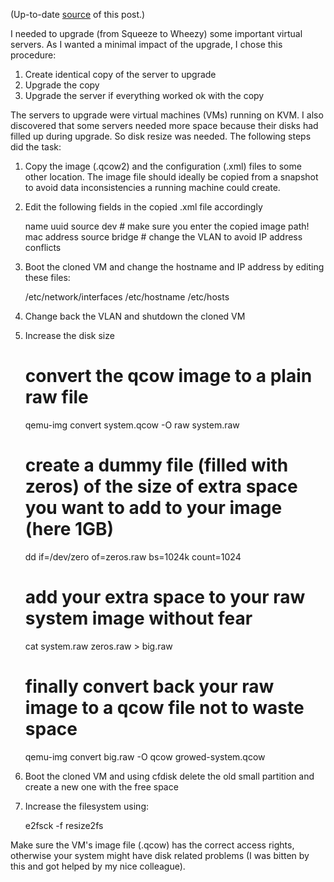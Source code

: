 (Up-to-date [source](https://github.com/jreisinger/blog/blob/master/posts/clone-and-resize-kvm-virtual-machine.md) of this post.)

I needed to upgrade (from Squeeze to Wheezy) some important virtual servers. As
I wanted a minimal impact of the upgrade, I chose this procedure:

1) Create identical copy of the server to upgrade
2) Upgrade the copy
3) Upgrade the server if everything worked ok with the copy

The servers to upgrade were virtual machines (VMs) running on KVM. I also
discovered that some servers needed more space because their disks had filled
up during upgrade. So disk resize was needed. The following steps did the task:

1) Copy the image (.qcow2) and the configuration (.xml) files to some other
location. The image file should ideally be copied from a snapshot to avoid data
inconsistencies a running machine could create.

2) Edit the following fields in the copied .xml file accordingly

    name
    uuid
    source dev    # make sure you enter the copied image path!
    mac address
    source bridge # change the VLAN to avoid IP address conflicts
    
3) Boot the cloned VM and change the hostname and IP address by editing these files:

    /etc/network/interfaces
    /etc/hostname
    /etc/hosts
    
4) Change back the VLAN and shutdown the cloned VM
5) Increase the disk size

    # convert the qcow image to a plain raw file
    qemu-img convert system.qcow -O raw system.raw
    # create a dummy file (filled with zeros) of the size of extra space you want to add to your image (here 1GB)
    dd if=/dev/zero of=zeros.raw bs=1024k count=1024
    # add your extra space to your raw system image without fear
    cat system.raw zeros.raw > big.raw
    # finally convert back your raw image to a qcow file not to waste space
    qemu-img convert big.raw -O qcow growed-system.qcow
    
6) Boot the cloned VM and using cfdisk delete the old small partition and
create a new one with the free space
7) Increase the filesystem using:

    e2fsck -f
    resize2fs

Make sure the VM's image file (.qcow) has the correct access rights, otherwise
your system might have disk related problems (I was bitten by this and got
helped by my nice colleague).
